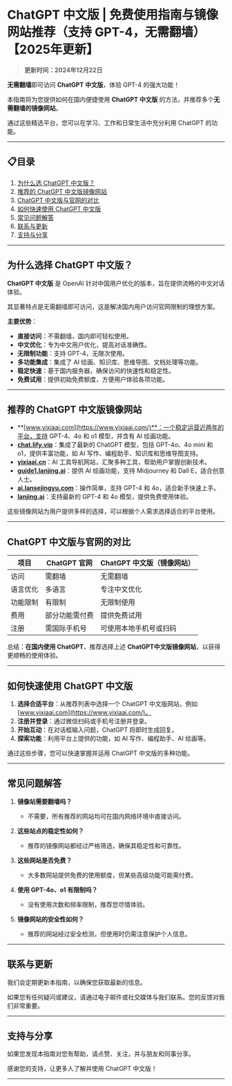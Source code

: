 # ChatGPT 中文版 | 免费使用指南与镜像网站推荐（支持 GPT-4，无需翻墙）【2025年更新】

> **更新时间：2024年12月22日**

**无需翻墙**即可访问 **ChatGPT 中文版**，体验 GPT-4 的强大功能！

本指南将为您提供如何在国内便捷使用 **ChatGPT 中文版** 的方法，并推荐多个**无需翻墙的镜像网站**。

通过这些精选平台，您可以在学习、工作和日常生活中充分利用 ChatGPT 的功能。

---

## 📋目录
1. [为什么选 ChatGPT 中文版？](#为什么选-chatgpt-中文版)
2. [推荐的 ChatGPT 中文版镜像网站](#推荐的-ChatGPT-中文版镜像网站)
3. [ChatGPT 中文版与官网的对比](#ChatGPT-中文版与官网的对比)
4. [如何快速使用 ChatGPT 中文版](#如何快速使用-ChatGPT-中文版)
5. [常见问题解答](#常见问题解答)
6. [联系与更新](#联系与更新)
7. [支持与分享](#支持与分享)

---

## 为什么选择 ChatGPT 中文版？

**ChatGPT 中文版** 是 OpenAI 针对中国用户优化的版本，旨在提供流畅的中文对话体验。

其显著特点是无需翻墙即可访问，这是解决国内用户访问官网限制的理想方案。

**主要优势**：

- **直接访问**：不需翻墙，国内即可轻松使用。
- **中文优化**：专为中文用户优化，提高对话准确性。
- **无限制功能**：支持 GPT-4，无限次使用。
- **多功能集成**：集成了 AI 绘画、知识库、思维导图、文档处理等功能。
- **稳定快速**：基于国内服务器，确保访问的快速性和稳定性。
- **免费试用**：提供初始免费额度，方便用户体验各项功能。

---

## 推荐的 ChatGPT 中文版镜像网站

- **[www.yixiaai.com](https://www.yixiaai.com/)**：一个稳定运营近两年的平台，支持 GPT-4、4o 和 o1 模型，并含有 AI 绘画功能。
- **[chat.lify.vip](https://chat.lify.vip/)**：集成了最新的 ChatGPT 模型，包括 GPT-4o、4o mini 和 o1，提供丰富功能，如 AI 写作、编程助手、知识库和思维导图支持。
- **[yixiaai.cn](https://yixiaai.cn/)**：AI 工具导航网站，汇聚多种工具，帮助用户掌握创新技术。
- **[guide1.lanjing.ai](https://guide1.lanjing.ai/)**：提供 AI 绘画功能，支持 Midjourney 和 Dall·E，适合创意人士。
- **[ai.lansejingyu.com](https://ai.lansejingyu.com/)**：操作简单，支持 GPT-4 和 4o，适合新手快速上手。
- **[lanjing.ai](https://lanjing.ai/)**：支持最新的 GPT-4 和 4o 模型，提供免费使用体验。

这些镜像网站为用户提供多样的选择，可以根据个人需求选择适合的平台使用。

---

## ChatGPT 中文版与官网的对比

| 项目 | ChatGPT 官网 | ChatGPT 中文版（镜像网站） |
|------|--------------|----------------------------|
| 访问 | 需翻墙 | 无需翻墙 |
| 语言优化 | 多语言 | 专注中文优化 |
| 功能限制 | 有限制 | 无限制使用 |
| 费用 | 部分功能需付费 | 提供免费试用 |
| 注册 | 需国际手机号 | 可使用本地手机号或扫码 |

总结：**在国内使用 ChatGPT**，推荐选择上述 **ChatGPT中文版镜像网站**，以获得更顺畅的使用体验。

---

## 如何快速使用 ChatGPT 中文版

1. **选择合适平台**：从推荐列表中选择一个 ChatGPT 中文版网站，例如 [www.yixiaai.com](https://www.yixiaai.com/)。
2. **注册并登录**：通过微信扫码或手机号注册并登录。
3. **开始互动**：在对话框输入问题，ChatGPT 将即时生成回复。
4. **探索功能**：利用平台上提供的功能，如 AI 写作、编程助手、AI 绘画等。

通过这些步骤，您可以快速掌握并运用 ChatGPT 中文版的多种功能。

---

## 常见问题解答

1. **镜像站需要翻墙吗？**
   - 不需要，所有推荐的网站均可在国内网络环境中直接访问。

2. **这些站点的稳定性如何？**
   - 推荐的镜像网站都经过严格筛选，确保其稳定性和可靠性。

3. **这些网站是否免费？**
   - 大多数网站提供免费的使用额度，但某些高级功能可能需付费。

4. **使用 GPT-4o、o1 有限制吗？**
   - 没有使用次数和频率限制，推荐您尽情体验。

5. **镜像网站的安全性如何？**
   - 推荐的网站经过安全检测，但使用时仍需注意保护个人信息。

---

## 联系与更新

我们会定期更新本指南，以确保您获取最新的信息。

如果您有任何疑问或建议，请通过电子邮件或社交媒体与我们联系。您的反馈对我们非常重要。

---

## 支持与分享

如果您发现本指南对您有帮助，请点赞、关注，并与朋友和同事分享。

感谢您的支持，让更多人了解并使用 ChatGPT 中文版！

---

